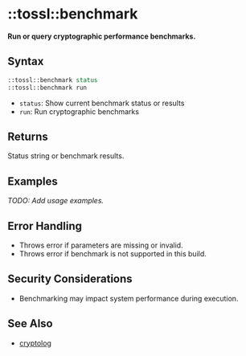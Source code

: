 # ::tossl::benchmark

**Run or query cryptographic performance benchmarks.**

## Syntax

```tcl
::tossl::benchmark status
::tossl::benchmark run
```

- `status`: Show current benchmark status or results
- `run`: Run cryptographic benchmarks

## Returns
Status string or benchmark results.

## Examples

_TODO: Add usage examples._

## Error Handling

- Throws error if parameters are missing or invalid.
- Throws error if benchmark is not supported in this build.

## Security Considerations

- Benchmarking may impact system performance during execution.

## See Also
- [cryptolog](cryptolog.md) 